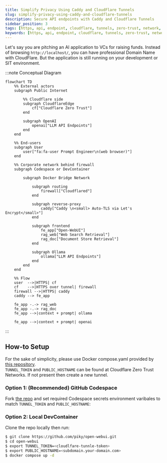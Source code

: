 ```yaml
---
title: Simplify Privacy Using Caddy and CloudFlare Tunnels
slug: simplify-privacy-using-caddy-and-cloudflare-tunnels
description: Secure API endpoints with Caddy and Cloudflare Tunnels
sidebar_position: 3
tags: [https, api, endpoint, cloudflare, tunnels, zero-trust, network, caddy, reverse-proxy]
keywords: [https, api, endpoint, cloudflare, tunnels, zero-trust, network, caddy, reverse-proxy]
---
```

Let's say you are pitching an AI application to VCs for raising funds. Instead of browsing `http://localhost/`, you can have professional Domain Name with CloudFlare. But the application is still running on your development or SIT environment.

:::note Conceptual Diagram
```mermaid
flowchart TD
    %% External actors
    subgraph Public Internet

        %% Cloudflare side
        subgraph CloudflareEdge
            cf["Cloudflare Zero Trust"]
        end

        subgraph OpenAI
            openai["LLM API Endpoints"]
        end
    end

    %% End-users
    subgraph User
        user["fa:fa-user Prompt Engineer\n(web browser)"]
    end

    %% Corporate network behind firewall
    subgraph Codespace or DevContainer

        subgraph Docker Bridge Network

            subgraph routing
                firewall["Cloudflared"]
            end

            subgraph reverse-proxy
                caddy["Caddy \n<small> Auto-TLS via Let's Encrypt</small>"]
            end

            subgraph frontend
                fe_app["Open-WebUI"]
                rag_web["Web Search Retrieval"]
                rag_doc["Document Store Retrieval"]
            end

            subgraph Ollama
                ollama["LLM API Endpoints"]
            end
        end
    end

    %% Flow
    user  -->|HTTPS| cf
    cf    -->|HTTPS over tunnel| firewall
    firewall -->|HTTPS| caddy
    caddy --> fe_app

    fe_app -.-> rag_web
    fe_app -.-> rag_doc
    fe_app -->|context + prompt| ollama

    fe_app -->|context + prompt| openai
```
:::
## How-to Setup
For the sake of simplicity, please use Docker compose.yaml provided by [this repository](https://github.com/piky/open-webui).  
`TUNNEL_TOKEN` and `PUBLIC_HOSTNAME` can be found at Cloudflare Zero Trust Networks. If not present then create a new tunnel.

### Option 1: (Recommended) GitHub Codespace
Fork [the repo](https://github.com/piky/open-webui) and set required Codespace secrets environment varibales to match `TUNNEL_TOKEN` and `PUBLIC_HOSTNAME`:

### Option 2: Local DevContainer
Clone the repo locally then run:
```sh
$ git clone https://github.com/piky/open-webui.git
$ cd open-webui
$ export TUNNEL_TOKEN=<cloudlfare-tunnle-token>
$ export PUBLIC_HOSTNAME=<subdomain.your-domain.com>
$ docker compose up -d
```